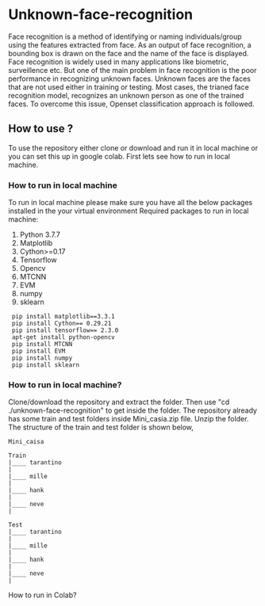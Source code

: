 # Unknown-face-recognition

Face recognition is a method of identifying or naming individuals/group using the features extracted from face. As an output of face recognition, a bounding box is drawn on the face and the name of the face is displayed. Face recognition is widely used in many applications like biometric, surveillence etc. But one of the main problem in face recognition is the poor performance in recognizing unknown faces. Unknown faces are the faces that are not used either in training or testing. Most cases, the trianed face recognition model, recognizes an unknown person as one of the trained faces. To overcome this issue, Openset classification approach is followed.

## How to use ?

To use the repository either clone or download and run it in local machine or you can set this up in google colab. First lets see how to run in local machine.

### How to run in local machine
To run in local machine please make sure you have all the below packages installed in the your virtual environment
Required packages to run in local machine:
 1) Python 3.7.7
 2) Matplotlib 
 3) Cython>=0.17
 4) Tensorflow
 5) Opencv
 6) MTCNN 
 7) EVM
 8) numpy
 9) sklearn
 
 ```
  pip install matplotlib==3.3.1
  pip install Cython== 0.29.21   
  pip install tensorflow== 2.3.0 
  apt-get install python-opencv
  pip install MTCNN
  pip install EVM
  pip install numpy
  pip install sklearn
  ```
    

  
### How to run in local machine?

Clone/download the repository and extract the folder. Then use "cd ./unknown-face-recognition" to get inside the folder. The repository already has some train and test folders inside Mini_casia.zip file. Unzip the folder. The structure of the train and test folder is shown below,

```
Mini_caisa

Train
|____ tarantino
|
|____ mille
|
|____ hank
|
|____ neve
|

Test
|____ tarantino
|
|____ mille
|
|____ hank
|
|____ neve
|
```


How to run in Colab?


  
  
  
  
  
